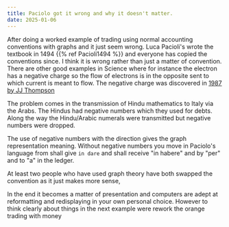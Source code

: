 ```yaml
---
title: Paciolo got it wrong and why it doesn't matter.
date: 2025-01-06
---
```


After doing a worked example of trading using normal accounting conventions with graphs and it
 just seem wrong.  Luca Pacioli's wrote the textbook in 1494 {{% ref Pacioli1494 %}} and everyone has copied
 the conventions since.
I think it is wrong rather than just a matter of convention.  There are other good examples in
Science where for instance the electron has a negative charge so the flow of electrons is in the
opposite sent to which current is meant to flow.  The negative charge was discovered in 
[1987 by JJ Thompson](https://en.wikipedia.org/wiki/Electron)

The problem comes in the transmission of Hindu mathematics to Italy via the Arabs.  The Hindus had
negative numbers which they used for debts.  Along the way the Hindu/Arabic numerals were
transmitted but negative numbers were dropped. 

The use of negative numbers with the direction gives the graph representation meaning.
Without negative numbers you move in Paciolo's language from shall give `in dare` and
shall receive "in habere" and by "per" and to "a" in the ledger.

At least two people who have used graph theory have both swapped the convention as it just
makes more sense, 

In the end it becomes a matter of presentation and computers are adept at reformatting and
redisplaying in your own personal choice.  However to think clearly about things in the
next example were rework the orange trading with money 
